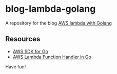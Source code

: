 # blog-lambda-golang
A repository for the blog [AWS lambda with Golang](https://binx.io/blog/2018/11/10/aws-lambda-with-golang/)

## Resources
- [AWS SDK for Go](https://docs.aws.amazon.com/sdk-for-go/api/)
- [AWS Lambda Function Handler in Go](https://docs.aws.amazon.com/lambda/latest/dg/go-programming-model-handler-types.html)

Have fun!
